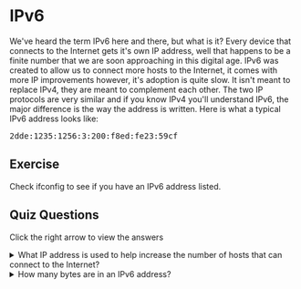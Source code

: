 # IPv6

We've heard the term IPv6 here and there, but what is it? Every device that connects to the Internet gets it's own IP address, well that happens to be a finite number that we are soon approaching in this digital age. IPv6 was created to allow us to connect more hosts to the Internet, it comes with more IP improvements however, it's adoption is quite slow. It isn't meant to replace IPv4, they are meant to complement each other. The two IP protocols are very similar and if you know IPv4 you'll understand IPv6, the major difference is the way the address is written. Here is what a typical IPv6 address looks like:

<pre>
2dde:1235:1256:3:200:f8ed:fe23:59cf
</pre>

## Exercise

Check ifconfig to see if you have an IPv6 address listed.

## Quiz Questions 

Click the right arrow to view the answers

<details>
<summary>What IP address is used to help increase the number of hosts that can connect to the Internet?</summary>
IPv6
</details>

<details>
<summary>How many bytes are in an IPv6 address?</summary>
16
</details>
